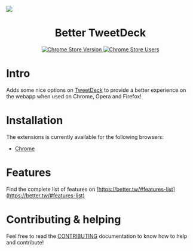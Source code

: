 ![](https://raw.githubusercontent.com/eai04191/BetterTweetDeck/master/meta/better.tw_.png)

<h1 align="center">Better TweetDeck</h1>
<p align="center">
<!--<a href="https://travis-ci.org/eai04191/BetterTweetDeck/">
  <img src="https://img.shields.io/travis/eai04191/BetterTweetDeck.svg" alt="Travis CI">
</a>-->
<a href="https://chrome.google.com/webstore/detail/chimpimcncldeomdpdcjajkmeeddadfo/">
  <img src="https://img.shields.io/chrome-web-store/v/chimpimcncldeomdpdcjajkmeeddadfo.svg" alt="Chrome Store Version">
</a>
<a href="https://chrome.google.com/webstore/detail/chimpimcncldeomdpdcjajkmeeddadfo/">
  <img src="https://img.shields.io/chrome-web-store/d/chimpimcncldeomdpdcjajkmeeddadfo.svg" alt="Chrome Store Users">
</a>
</p>

# Intro

Adds some nice options on [TweetDeck](http://tweetdeck.twitter.com) to provide a better experience on the webapp when used on Chrome, Opera and Firefox!

# Installation

The extensions is currently available for the following browsers:
- [Chrome](https://chrome.google.com/webstore/detail/chimpimcncldeomdpdcjajkmeeddadfo/)

# Features

Find the complete list of features on [https://better.tw/#features-list](https://better.tw/#features-list)


# Contributing & helping

Feel free to read the [CONTRIBUTING](./CONTRIBUTING.md) documentation to know how to help and contribute!

[travis-ci-badge]: https://img.shields.io/travis/eramdam/BetterTweetDeck.svg
[travis-ci]: https://travis-ci.org/eramdam/BetterTweetDeck/
[chrome-badge]: https://img.shields.io/chrome-web-store/v/micblkellenpbfapmcpcfhcoeohhnpob.svg
[chrome-badge-users]: https://img.shields.io/chrome-web-store/d/micblkellenpbfapmcpcfhcoeohhnpob.svg
[chrome]: https://better.tw/chrome
[firefox-badge]: https://img.shields.io/amo/v/better-tweetdeck-17.svg
[firefox-badge-users]: https://img.shields.io/amo/users/better-tweetdeck-17.svg
[firefox]: https://better.tw/chrome
[twitter]: https://twitter.com/@BetterTDeck
[twitter-badge]: https://img.shields.io/badge/twitter-%40BetterTDeck-blue.svg
[paypal-badge]: https://img.shields.io/badge/paypal-donate-yellow.svg
[paypal]: https://paypal.me/eramdam